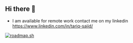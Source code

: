 ## Hi there 👋
- I am available for remote work contact me on my linkedin https://www.linkedin.com/in/tariq-sajid/

[![roadmap.sh](https://roadmap.sh/card/wide/67000c99fb4be684dbb3cf0a?variant=dark)](https://roadmap.sh)

<!--
**mtariqsajid/mtariqsajid** is a ✨ _special_ ✨ repository because its `README.md` (this file) appears on your GitHub profile.

Here are some ideas to get you started:

- 🔭 I’m currently working on ...
- 🌱 I’m currently learning ...
- 👯 I’m looking to collaborate on ...
- 🤔 I’m looking for help with ...
- 💬 Ask me about ...
- 📫 How to reach me: ...
- 😄 Pronouns: ...
- ⚡ Fun fact: ...
-->
